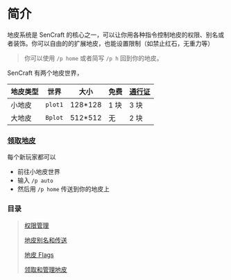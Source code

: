 # 简介

地皮系统是 SenCraft 的核心之一，可以让你用各种指令控制地皮的权限、别名或者装饰。你可以自由的的扩展地皮，也能设置限制（如禁止红石，无重力等）

> 你可以使用 `/p home` 或者简写 `/p h` 回到你的地皮。

SenCraft 有两个地皮世界，

| 地皮类型 | 世界  | 大小     | 免费 | [通行证](../join/shop) |
| -------- | ----- | -------- | ---- | ------ |
| 小地皮   | `plot1` | 128\*128 | 1 块 | 3 块   |
| 大地皮   | `Bplot` | 512\*512 | 无   | 2 块   |

### [领取地皮](operation)

每个新玩家都可以

- 前往小地皮世界
- 输入 `/p auto`
- 然后用 `/p home` 传送到你的地皮上

### 目录

> [权限管理](jurisdiction)
>
> [地皮别名和传送](alias&teleport)
>
> [地皮 Flags](Flags)
>
> [领取和管理地皮](operation)
